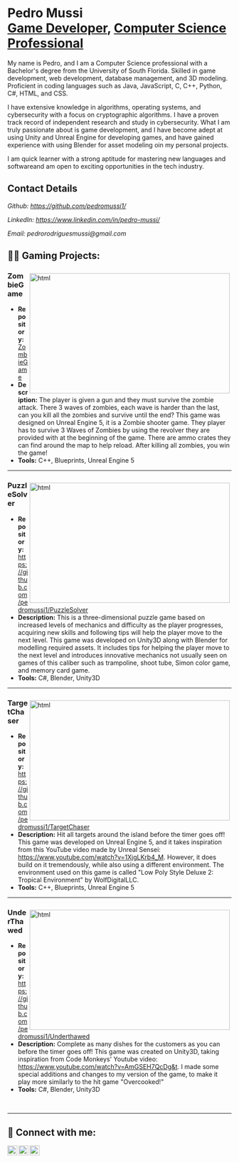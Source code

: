 

<h1>Pedro Mussi<br/><a href="https://github.com/pedromussi1">Game Developer</a>, <a href="https://www.linkedin.com/in/joshmadakor/">Computer Science Professional</a> </h1>

<p>
My name is Pedro, and I am a Computer Science professional with a Bachelor's degree from the University of South Florida. Skilled in game development, web development, database management, and 3D modeling. Proficient in coding  languages such as Java, JavaScript, C, C++, Python, C#, HTML, and CSS. 
    
I have extensive knowledge in algorithms, operating systems, and cybersecurity with a focus on cryptographic algorithms. I have a proven track record of independent research and study in cybersecurity. What I am truly passionate about is game development, and I have become adept at using Unity and Unreal Engine for developing games, and have gained experience with using Blender for asset modeling oin my personal projects. 
    
I am quick learner with a strong aptitude for mastering new languages and softwareand am open to exciting opportunities  in the tech industry. 
</p>

## Contact Details

_Github: https://github.com/pedromussi1/_

_LinkedIn: https://www.linkedin.com/in/pedro-mussi/_

_Email: pedrorodriguesmussi@gmail.com_

<h2>👨‍💻 Gaming Projects:</h2>

<div>
<a href="https://www.youtube.com/watch?v=BVd8ceOzIzk">
<img align="right" height="270px" width="450px" src="https://img.youtube.com/vi/BVd8ceOzIzk/0.jpg" alt="html" style="vertical-align:top; margin:4px">  
</a>

### ZombieGame
  * **Repository:**  <a href="https://github.com/pedromussi1/ZombieGame">ZombieGame</a>
  * **Description:** The player is given a gun and they must survive the zombie attack. There 3 waves of zombies, each wave is harder than the last, can you kill all the zombies and survive until the end? This game was designed on Unreal Engine 5, it is a Zombie shooter game. They player has to survive 3 Waves of Zombies by using the revolver they are provided with at the beginning of the game. There are ammo crates they can find around the map to help reload. After killing all zombies, you win the game!
  * **Tools:**  C++, Blueprints, Unreal Engine 5
</div>


<hr>
<div>
<a href="https://www.youtube.com/watch?v=wtw1QMQUFRQ">
<img align="right" height="270px" width="450px" src="https://img.youtube.com/vi/wtw1QMQUFRQ/0.jpg" alt="html" style="vertical-align:top; margin:4px">  
</a>

### PuzzleSolver
  * **Repository:**  https://github.com/pedromussi1/PuzzleSolver
  * **Description:** This is a three-dimensional puzzle game based on increased levels of mechanics and difficulty as the player progresses, acquiring new skills and following tips will help the player move to the next level. This game was developed on Unity3D along with Blender for modelling required assets. It includes tips for helping the player move to the next level and introduces innovative mechanics not usually seen on games of this caliber such as trampoline, shoot tube, Simon color game, and memory card game.
  * **Tools:**  C#, Blender, Unity3D
</div>
<hr>

<div>
<a href="https://www.youtube.com/watch?v=RmglLZSRwH8">
<img align="right" height="270px" width="450px" src="https://img.youtube.com/vi/RmglLZSRwH8/0.jpg" alt="html" style="vertical-align:top; margin:4px">  
</a>

### TargetChaser
  * **Repository:**  https://github.com/pedromussi1/TargetChaser
  * **Description:** Hit all targets around the island before the timer goes off! This game was developed on Unreal Engine 5, and it takes inspiration from this YouTube video made by Unreal Sensei: https://www.youtube.com/watch?v=1XjgLKrb4_M. However, it does build on it tremendously, while also using a different environment. The environment used on this game is called "Low Poly Style Deluxe 2: Tropical Environment" by WolfDigitalLLC.
  * **Tools:**  C++, Blueprints, Unreal Engine 5
</div>
<hr>

<div>
<a href="https://www.youtube.com/watch?v=RmglLZSRwH8">
<img align="right" height="270px" width="450px" src="https://img.youtube.com/vi/RmglLZSRwH8/0.jpg" alt="html" style="vertical-align:top; margin:4px">  
</a>

### UnderThawed
  * **Repository:**  https://github.com/pedromussi1/Underthawed
  * **Description:** Complete as many dishes for the customers as you can before the timer goes off! This game was created on Unity3D, taking inspiration from Code Monkeys' Youtube video: https://www.youtube.com/watch?v=AmGSEH7QcDg&t. I made some special additions and changes to my version of the game, to make it play more similarly to the hit game "Overcooked!"
  * **Tools:**  C#, Blender, Unity3D
</div>
<br>
<hr>






<h2> 🤳 Connect with me:</h2>

[<img align="left" alt="PedroMussi | YouTube" width="22px" src="https://cdn.jsdelivr.net/npm/simple-icons@v3/icons/gmail.svg" />][gmail]
[<img align="left" alt="PedroMussi | Twitter" width="22px" src="https://cdn.jsdelivr.net/npm/simple-icons@v3/icons/twitter.svg" />][twitter]
[<img align="left" alt="PedroMussi | LinkedIn" width="22px" src="https://cdn.jsdelivr.net/npm/simple-icons@v3/icons/linkedin.svg" />][linkedin]

[twitter]: https://twitter.com/ph_mussi
[gmail]: mailto:pedrorodriguesmussi@gmail.com
[linkedin]: https://www.linkedin.com/in/pedro-mussi-1323071b1/

<!--
**joshmadakor1/joshmadakor1** is a ✨ _special_ ✨ repository because its `README.md` (this file) appears on your GitHub profile.

Here are some ideas to get you started:

- 🔭 I’m currently working on ...
- 🌱 I’m currently learning ...
- 👯 I’m looking to collaborate on ...
- 🤔 I’m looking for help with ...
- 💬 Ask me about ...
- 📫 How to reach me: ...
- 😄 Pronouns: ...
- ⚡ Fun fact: ...
-->



